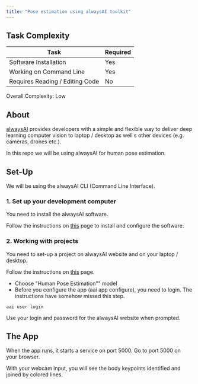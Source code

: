 ```yaml
---
title: "Pose estimation using alwaysAI toolkit"
---
```


## Task Complexity 


| Task                            | Required |
|---------------------------------|----------|
| Software Installation           | Yes      |
| Working on Command Line         | Yes      |
| Requires Reading / Editing Code | No       |

Overall Complexity: Low

## About

[alwaysAI](https://alwaysai.co/) provides developers with a simple and flexible way to deliver deep learning computer vision to laptop / desktop as well s other devices (e.g. cameras, drones etc.). 

In this repo we will be using alwaysAI for human pose estimation.

## Set-Up 

We will be using the alwaysAI CLI (Command Line Interface). 


### 1. Set up your development computer 

You need to install the alwaysAI software. 

Follow the instructions on [this](https://www.alwaysai.co/docs/getting_started/development_computer_setup.html) page to install and configure the software.  


### 2. Working with projects 

You need to set-up a project on alwaysAI website and on your laptop / desktop. 

Follow the instructions on [this](https://www.alwaysai.co/docs/getting_started/working_with_projects.html) page. 
- Choose "Human Pose Estimation"" model 
- Before you configure the app (aai app configure), you need to login. The instructions have somehow missed this step.

```
aai user login
```
Use your login and password for the alwaysAI website when prompted. 


## The App

When the app runs, it starts a service on port 5000. Go to port 5000 on your browser. 

With your webcam input, you will see the body keypoints identified and joined by colored lines. 

